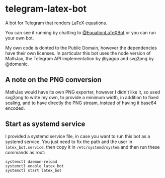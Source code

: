 # telegram-latex-bot
A bot for Telegram that renders LaTeX equations.

You can see it running by chatting to [@EquationLaTeXBot](https://t.me/EquationLaTeXBot) or you can run your own bot.

My own code is donted to the Public Domain, however the dependencies have their own licenses.
In particular this bot uses the node version of MathJax, the Telegram API implementation by @yagop and svg2png by @domenic.

## A note on the PNG conversion
MathJax would have its own PNG exporter, however I didn't like it, so used svg2png to write my own, to provide a minimum width, in addition to fixed scaling, and to have directly the PNG stream, instead of having it base64 encoded.

## Start as systemd service
I provided a systemd service file, in case you want to run this bot as a systemd service.
You just need to fix the path and the user in `latex_bot.service`, then copy it in `/etc/systemd/system` and then run these commands as root:
```
systemctl daemon-reload
systemctl enable latex_bot
systemctl start latex_bot
```
